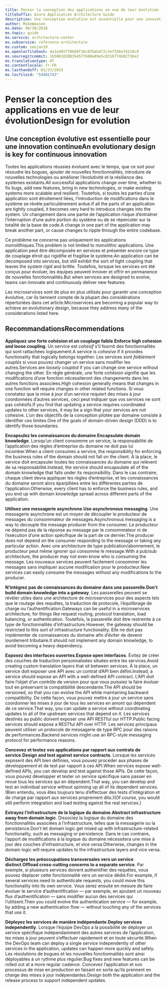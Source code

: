 ```yaml
---
title: Penser la conception des applications en vue de leur évolution
titleSuffix: Azure Application Architecture Guide
description: Une conception évolutive est essentielle pour une innovation continue.
author: MikeWasson
ms.date: 08/30/2018
ms.topic: guide
ms.service: architecture-center
ms.subservice: reference-architecture
ms.custom: seojan19
ms.openlocfilehash: 4a1ed92f70660f16c07b4b472c3ef358af4319c9
ms.sourcegitcommit: 1b50810208354577b00e89e5c031b774b02736e2
ms.translationtype: HT
ms.contentlocale: fr-FR
ms.lasthandoff: 01/23/2019
ms.locfileid: "54481743"
---
```

# <a name="design-for-evolution"></a><span data-ttu-id="b0eac-103">Penser la conception des applications en vue de leur évolution</span><span class="sxs-lookup"><span data-stu-id="b0eac-103">Design for evolution</span></span>

## <a name="an-evolutionary-design-is-key-for-continuous-innovation"></a><span data-ttu-id="b0eac-104">Une conception évolutive est essentielle pour une innovation continue</span><span class="sxs-lookup"><span data-stu-id="b0eac-104">An evolutionary design is key for continuous innovation</span></span>

<span data-ttu-id="b0eac-105">Toutes les applications réussies évoluent avec le temps, que ce soit pour résoudre les bogues, ajouter de nouvelles fonctionnalités, introduire de nouvelles technologies ou améliorer l’évolutivité et la résilience des systèmes existants.</span><span class="sxs-lookup"><span data-stu-id="b0eac-105">All successful applications change over time, whether to fix bugs, add new features, bring in new technologies, or make existing systems more scalable and resilient.</span></span> <span data-ttu-id="b0eac-106">Toutefois, si toutes les parties d’une application sont étroitement liées, l’introduction de modifications dans le système se révèle particulièrement ardue.</span><span class="sxs-lookup"><span data-stu-id="b0eac-106">If all the parts of an application are tightly coupled, it becomes very hard to introduce changes into the system.</span></span> <span data-ttu-id="b0eac-107">Un changement dans une partie de l’application risque d’entraîner l’interruption d’une autre portion du système ou de se répercuter sur la totalité de la base de code.</span><span class="sxs-lookup"><span data-stu-id="b0eac-107">A change in one part of the application may break another part, or cause changes to ripple through the entire codebase.</span></span>

<span data-ttu-id="b0eac-108">Ce problème ne concerne pas uniquement les applications monolithiques.</span><span class="sxs-lookup"><span data-stu-id="b0eac-108">This problem is not limited to monolithic applications.</span></span> <span data-ttu-id="b0eac-109">Une application peut être décomposée en services et présenter encore ce type de couplage étroit qui rigidifie et fragilise le système.</span><span class="sxs-lookup"><span data-stu-id="b0eac-109">An application can be decomposed into services, but still exhibit the sort of tight coupling that leaves the system rigid and brittle.</span></span> <span data-ttu-id="b0eac-110">Toutefois, lorsque les services ont été conçus pour évoluer, les équipes peuvent innover et offrir en permanence de nouvelles fonctionnalités.</span><span class="sxs-lookup"><span data-stu-id="b0eac-110">But when services are designed to evolve, teams can innovate and continuously deliver new features.</span></span>

<span data-ttu-id="b0eac-111">Les microservices sont de plus en plus utilisés pour garantir une conception évolutive, car ils tiennent compte de la plupart des considérations répertoriées dans cet article.</span><span class="sxs-lookup"><span data-stu-id="b0eac-111">Microservices are becoming a popular way to achieve an evolutionary design, because they address many of the considerations listed here.</span></span>

## <a name="recommendations"></a><span data-ttu-id="b0eac-112">Recommandations</span><span class="sxs-lookup"><span data-stu-id="b0eac-112">Recommendations</span></span>

<span data-ttu-id="b0eac-113">**Appliquez une forte cohésion et un couplage faible**.</span><span class="sxs-lookup"><span data-stu-id="b0eac-113">**Enforce high cohesion and loose coupling**.</span></span> <span data-ttu-id="b0eac-114">Un service est *cohésif* s’il fournit des fonctionnalités qui sont rattachées logiquement.</span><span class="sxs-lookup"><span data-stu-id="b0eac-114">A service is *cohesive* if it provides functionality that logically belongs together.</span></span> <span data-ttu-id="b0eac-115">Les services sont *faiblement couplés* si vous pouvez changer un service sans modifier les autres.</span><span class="sxs-lookup"><span data-stu-id="b0eac-115">Services are *loosely coupled* if you can change one service without changing the other.</span></span> <span data-ttu-id="b0eac-116">En règle générale, une forte cohésion signifie que les modifications d’une fonction nécessiteront des changements dans les autres fonctions associées.</span><span class="sxs-lookup"><span data-stu-id="b0eac-116">High cohesion generally means that changes in one function will require changes in other related functions.</span></span> <span data-ttu-id="b0eac-117">Si vous constatez que la mise à jour d’un service requiert des mises à jour coordonnées d’autres services, ceci peut indiquer que vos services ne sont pas cohésifs.</span><span class="sxs-lookup"><span data-stu-id="b0eac-117">If you find that updating a service requires coordinated updates to other services, it may be a sign that your services are not cohesive.</span></span> <span data-ttu-id="b0eac-118">L’un des objectifs de la conception pilotée par domaine consiste à identifier ces limites.</span><span class="sxs-lookup"><span data-stu-id="b0eac-118">One of the goals of domain-driven design (DDD) is to identify those boundaries.</span></span>

<span data-ttu-id="b0eac-119">**Encapsulez les connaissances du domaine**.</span><span class="sxs-lookup"><span data-stu-id="b0eac-119">**Encapsulate domain knowledge**.</span></span> <span data-ttu-id="b0eac-120">Lorsqu’un client consomme un service, la responsabilité de l’application des règles d’entreprise du domaine ne doit pas lui incomber.</span><span class="sxs-lookup"><span data-stu-id="b0eac-120">When a client consumes a service, the responsibility for enforcing the business rules of the domain should not fall on the client.</span></span> <span data-ttu-id="b0eac-121">À la place, le service doit encapsuler toutes les connaissances du domaine qui relèvent de sa responsabilité.</span><span class="sxs-lookup"><span data-stu-id="b0eac-121">Instead, the service should encapsulate all of the domain knowledge that falls under its responsibility.</span></span> <span data-ttu-id="b0eac-122">Dans le cas contraire, chaque client devra appliquer les règles d’entreprise, et les connaissances du domaine seront alors éparpillées entre les différentes parties de l’application.</span><span class="sxs-lookup"><span data-stu-id="b0eac-122">Otherwise, every client has to enforce the business rules, and you end up with domain knowledge spread across different parts of the application.</span></span>

<span data-ttu-id="b0eac-123">**Utilisez une messagerie asynchrone**.</span><span class="sxs-lookup"><span data-stu-id="b0eac-123">**Use asynchronous messaging**.</span></span> <span data-ttu-id="b0eac-124">Une messagerie asynchrone est un moyen de découpler le producteur de messages du consommateur de messages.</span><span class="sxs-lookup"><span data-stu-id="b0eac-124">Asynchronous messaging is a way to decouple the message producer from the consumer.</span></span> <span data-ttu-id="b0eac-125">Le producteur ne dépend pas de la réponse au message par le consommateur ni de l’exécution d’une action spécifique de la part de ce dernier.</span><span class="sxs-lookup"><span data-stu-id="b0eac-125">The producer does not depend on the consumer responding to the message or taking any particular action.</span></span> <span data-ttu-id="b0eac-126">Avec une architecture de type publication/abonnement, le producteur peut même ignorer qui consomme le message.</span><span class="sxs-lookup"><span data-stu-id="b0eac-126">With a pub/sub architecture, the producer may not even know who is consuming the message.</span></span> <span data-ttu-id="b0eac-127">Les nouveaux services peuvent facilement consommer les messages sans impliquer aucune modification pour le producteur.</span><span class="sxs-lookup"><span data-stu-id="b0eac-127">New services can easily consume the messages without any modifications to the producer.</span></span>

<span data-ttu-id="b0eac-128">**N’intégrez pas de connaissances du domaine dans une passerelle**.</span><span class="sxs-lookup"><span data-stu-id="b0eac-128">**Don't build domain knowledge into a gateway**.</span></span> <span data-ttu-id="b0eac-129">Les passerelles peuvent se révéler utiles dans une architecture de microservices pour des aspects tels que le routage des requêtes, la traduction de protocole, l’équilibrage de charge ou l’authentification.</span><span class="sxs-lookup"><span data-stu-id="b0eac-129">Gateways can be useful in a microservices architecture, for things like request routing, protocol translation, load balancing, or authentication.</span></span> <span data-ttu-id="b0eac-130">Toutefois, la passerelle doit être restreinte à ce type de fonctionnalités d’infrastructure.</span><span class="sxs-lookup"><span data-stu-id="b0eac-130">However, the gateway should be restricted to this sort of infrastructure functionality.</span></span> <span data-ttu-id="b0eac-131">Elle ne doit pas implémenter de connaissances du domaine afin d’éviter de devenir lourdement tributaire.</span><span class="sxs-lookup"><span data-stu-id="b0eac-131">It should not implement any domain knowledge, to avoid becoming a heavy dependency.</span></span>

<span data-ttu-id="b0eac-132">**Exposez des interfaces ouvertes**.</span><span class="sxs-lookup"><span data-stu-id="b0eac-132">**Expose open interfaces**.</span></span> <span data-ttu-id="b0eac-133">Évitez de créer des couches de traduction personnalisées situées entre les services.</span><span class="sxs-lookup"><span data-stu-id="b0eac-133">Avoid creating custom translation layers that sit between services.</span></span> <span data-ttu-id="b0eac-134">À la place, un service doit exposer une API avec un contrat d’API bien défini.</span><span class="sxs-lookup"><span data-stu-id="b0eac-134">Instead, a service should expose an API with a well-defined API contract.</span></span> <span data-ttu-id="b0eac-135">L’API doit faire l’objet d’un contrôle de version pour que vous puissiez la faire évoluer tout en préservant la compatibilité descendante.</span><span class="sxs-lookup"><span data-stu-id="b0eac-135">The API should be versioned, so that you can evolve the API while maintaining backward compatibility.</span></span> <span data-ttu-id="b0eac-136">De cette façon, vous pouvez mettre à jour un service sans coordonner les mises à jour de tous les services en amont qui dépendent de ce service.</span><span class="sxs-lookup"><span data-stu-id="b0eac-136">That way, you can update a service without coordinating updates to all of the upstream services that depend on it.</span></span> <span data-ttu-id="b0eac-137">Les services destinés au public doivent exposer une API RESTful sur HTTP.</span><span class="sxs-lookup"><span data-stu-id="b0eac-137">Public facing services should expose a RESTful API over HTTP.</span></span> <span data-ttu-id="b0eac-138">Les services principaux peuvent utiliser un protocole de messagerie de type RPC pour des raisons de performances.</span><span class="sxs-lookup"><span data-stu-id="b0eac-138">Backend services might use an RPC-style messaging protocol for performance reasons.</span></span>

<span data-ttu-id="b0eac-139">**Concevez et testez vos applications par rapport aux contrats de service**.</span><span class="sxs-lookup"><span data-stu-id="b0eac-139">**Design and test against service contracts**.</span></span> <span data-ttu-id="b0eac-140">Lorsque les services exposent des API bien définies, vous pouvez procéder aux phases de développement et de test par rapport à ces API.</span><span class="sxs-lookup"><span data-stu-id="b0eac-140">When services expose well-defined APIs, you can develop and test against those APIs.</span></span> <span data-ttu-id="b0eac-141">De cette façon, vous pouvez développer et tester un service spécifique sans passer en revue tous les services qui en dépendent.</span><span class="sxs-lookup"><span data-stu-id="b0eac-141">That way, you can develop and test an individual service without spinning up all of its dependent services.</span></span> <span data-ttu-id="b0eac-142">(Bien entendu, vous êtes toujours tenu d’effectuer des tests d’intégration et de charge par rapport aux services proprement dits.)</span><span class="sxs-lookup"><span data-stu-id="b0eac-142">(Of course, you would still perform integration and load testing against the real services.)</span></span>

<span data-ttu-id="b0eac-143">**Extrayez l’infrastructure de la logique du domaine**.</span><span class="sxs-lookup"><span data-stu-id="b0eac-143">**Abstract infrastructure away from domain logic**.</span></span> <span data-ttu-id="b0eac-144">Dissociez la logique du domaine des fonctionnalités associées à l’infrastructure, telles que la messagerie ou la persistance.</span><span class="sxs-lookup"><span data-stu-id="b0eac-144">Don't let domain logic get mixed up with infrastructure-related functionality, such as messaging or persistence.</span></span> <span data-ttu-id="b0eac-145">Dans le cas contraire, l’apport de modifications à la logique du domaine nécessitera une mise à jour des couches d’infrastructure, et vice versa.</span><span class="sxs-lookup"><span data-stu-id="b0eac-145">Otherwise, changes in the domain logic will require updates to the infrastructure layers and vice versa.</span></span>

<span data-ttu-id="b0eac-146">**Déchargez les préoccupations transversales vers un service distinct**.</span><span class="sxs-lookup"><span data-stu-id="b0eac-146">**Offload cross-cutting concerns to a separate service**.</span></span> <span data-ttu-id="b0eac-147">Par exemple, si plusieurs services doivent authentifier des requêtes, vous pouvez déplacer cette fonctionnalité vers un service dédié.</span><span class="sxs-lookup"><span data-stu-id="b0eac-147">For example, if several services need to authenticate requests, you could move this functionality into its own service.</span></span> <span data-ttu-id="b0eac-148">Vous serez ensuite en mesure de faire évoluer le service d’authentification &mdash; par exemple, en ajoutant un nouveau flux d’authentification &mdash; sans modifier aucun des services qui l’utilisent.</span><span class="sxs-lookup"><span data-stu-id="b0eac-148">Then you could evolve the authentication service &mdash; for example, by adding a new authentication flow &mdash; without touching any of the services that use it.</span></span>

<span data-ttu-id="b0eac-149">**Déployez les services de manière indépendante**.</span><span class="sxs-lookup"><span data-stu-id="b0eac-149">**Deploy services independently**.</span></span> <span data-ttu-id="b0eac-150">Lorsque l’équipe DevOps a la possibilité de déployer un service spécifique indépendamment des autres services de l’application, les mises à jour peuvent s’effectuer rapidement et en toute sécurité.</span><span class="sxs-lookup"><span data-stu-id="b0eac-150">When the DevOps team can deploy a single service independently of other services in the application, updates can happen more quickly and safely.</span></span> <span data-ttu-id="b0eac-151">Les résolutions de bogues et les nouvelles fonctionnalités sont ainsi déployables à un rythme plus régulier.</span><span class="sxs-lookup"><span data-stu-id="b0eac-151">Bug fixes and new features can be rolled out at a more regular cadence.</span></span> <span data-ttu-id="b0eac-152">Concevez l’application et son processus de mise en production en faisant en sorte qu’ils prennent en charge des mises à jour indépendantes.</span><span class="sxs-lookup"><span data-stu-id="b0eac-152">Design both the application and the release process to support independent updates.</span></span>
